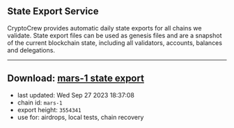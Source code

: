 ## State Export Service
CryptoCrew provides automatic daily state exports for all chains we validate. State export files can be used as genesis files and are a snapshot of the current blockchain state, including all validators, accounts, balances and delegations.

---
**Download: [mars-1 state export](https://dl.ccvalidators.com/SERVICE/mars/mars-1_export_3554341.json)**
---

- last updated: Wed Sep 27 2023 18:37:08
- chain id: `mars-1`
- export height: `3554341`
- use for: airdrops, local tests, chain recovery

